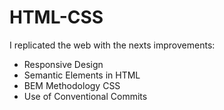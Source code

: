# HTML-CSS

I replicated the web with the nexts improvements:

- Responsive Design
- Semantic Elements in HTML
- BEM Methodology CSS
- Use of Conventional Commits